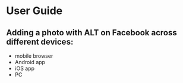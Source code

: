 # User Guide
## Adding a photo with ALT on Facebook across different devices: 
- mobile browser
- Android app
- iOS app
- PC

